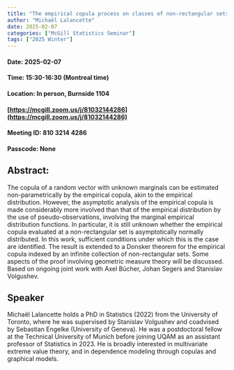 ```yaml
---
title: "The empirical copula process on classes of non-rectangular sets"
author: "Michaël Lalancette"
date: 2025-02-07
categories: ["McGill Statistics Seminar"]
tags: ["2025 Winter"]
---
```


#### Date: 2025-02-07
#### Time: 15:30-16:30 (Montreal time)
#### Location: In person, Burnside 1104
#### [https://mcgill.zoom.us/j/81032144286](https://mcgill.zoom.us/j/81032144286)
#### Meeting ID: 810 3214 4286
#### Passcode: None



## Abstract:

The copula of a random vector with unknown marginals can be estimated non-parametrically by the empirical copula, akin to the empirical distribution. However, the asymptotic analysis of the empirical copula is made considerably more involved than that of the empirical distribution by the use of pseudo-observations, involving the marginal empirical distribution functions. In particular, it is still unknown whether the empirical copula evaluated at a non-rectangular set is asymptotically normally distributed. In this work, sufficient conditions under which this is the case are identified. The result is extended to a Donsker theorem for the empirical copula indexed by an infinite collection of non-rectangular sets. Some aspects of the proof involving geometric measure theory will be discussed. Based on ongoing joint work with Axel Bücher, Johan Segers and Stanislav Volgushev.

## Speaker

Michaël Lalancette holds a PhD in Statistics (2022) from the University of Toronto, where he was supervised by Stanislav Volgushev and coadvised by Sebastian Engelke (University of Geneva). He was a postdoctoral fellow at the Technical University of Munich before joining UQAM as an assistant professor of Statistics in 2023. He is broadly interested in multivariate extreme value theory, and in dependence modeling through copulas and graphical models.